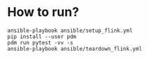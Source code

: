 # How to run?

```
ansible-playbook ansible/setup_flink.yml
pip install --user pdm
pdm run pytest -vv -s
ansible-playbook ansible/teardown_flink.yml
```
